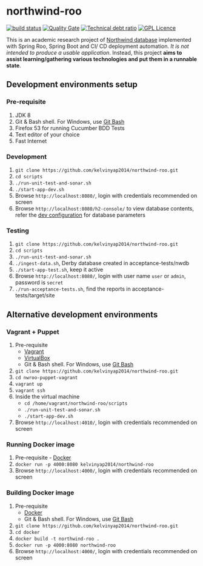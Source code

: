 # northwind-roo
[![build status](https://travis-ci.org/kelvinyap2014/northwind-roo.svg?branch=master)](https://travis-ci.org/kelvinyap2014/northwind-roo/branches)  [![Quality Gate](https://sonarqube.com/api/badges/gate?key=roo.nw:northwind)](https://sonarqube.com/dashboard/index/roo.nw:northwind)  [![Technical debt ratio](https://sonarqube.com/api/badges/measure?key=roo.nw:northwind&metric=sqale_debt_ratio)](https://sonarqube.com/dashboard/index/roo.nw:northwind)  [![GPL Licence](https://badges.frapsoft.com/os/gpl/gpl.svg?v=103)](https://opensource.org/licenses/GPL-3.0/)

This is an academic research project of [Northwind database](http://old.wiki.remobjects.com/wiki/Northwind_database) implemented with Spring Roo, Spring Boot and CI/ CD deployment automation. *It is not intended to produce a usable application*. Instead, this project **aims to assist learning/gathering various technologies and put them in a runnable state**.

## Development environments setup

### Pre-requisite
1. JDK 8
1. Git & Bash shell. For Windows, use [Git Bash](https://git-scm.com/download/win)
1. Firefox 53 for running Cucumber BDD Tests
1. Text editor of your choice
1. Fast Internet

### Development
1. `git clone https://github.com/kelvinyap2014/northwind-roo.git`
1. `cd scripts`
1. `./run-unit-test-and-sonar.sh`
1. `./start-app-dev.sh`
1. Browse `http://localhost:8080/`, login with credentials recommended on screen
1. Browse `http://localhost:8080/h2-console/` to view database contents, refer the [dev configuration](https://github.com/kelvinyap2014/northwind-roo/blob/master/app/application/src/main/resources/application-dev.properties) for database parameters

### Testing
1. `git clone https://github.com/kelvinyap2014/northwind-roo.git`
1. `cd scripts`
1. `./run-unit-test-and-sonar.sh`
1. `./ingest-data.sh`, Derby database created in acceptance-tests/nwdb
1. `./start-app-test.sh`, keep it active
1. Browse `http://localhost:8080/`, login with user name `user` or `admin`, password is `secret`
1. `./run-acceptance-tests.sh`, find the reports in acceptance-tests/target/site

## Alternative development environments

### Vagrant + Puppet
1. Pre-requisite
    * [Vagrant](https://www.vagrantup.com/downloads.html)
    * [VirtualBox](https://www.virtualbox.org/wiki/Downloads)
    * Git & Bash shell. For Windows, use [Git Bash](https://git-scm.com/download/win)
1. `git clone https://github.com/kelvinyap2014/northwind-roo.git`
1. `cd nwroo-puppet-vagrant`
1. `vagrant up`
1. `vagrant ssh`
1. Inside the virtual machine
    * `cd /home/vagrant/northwind-roo/scripts`
    * `./run-unit-test-and-sonar.sh`
    * `./start-app-dev.sh`
1. Browse `http://localhost:4010/`, login with credentials recommended on screen

### Running Docker image
1. Pre-requisite - [Docker](https://www.docker.com/community-edition#/download)
1. `docker run -p 4000:8080 kelvinyap2014/northwind-roo`
1. Browse `http://localhost:4000/`, login with credentials recommended on screen

### Building Docker image
1. Pre-requisite
    * [Docker](https://www.docker.com/community-edition#/download)
    * Git & Bash shell. For Windows, use [Git Bash](https://git-scm.com/download/win)
1. `git clone https://github.com/kelvinyap2014/northwind-roo.git`
1. `cd docker`
1. `docker build -t northwind-roo .`
1. `docker run -p 4000:8080 northwind-roo`
1. Browse `http://localhost:4000/`, login with credentials recommended on screen
